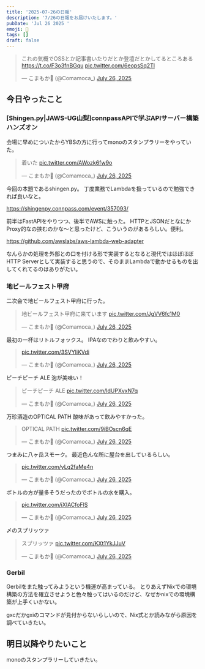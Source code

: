 ```yaml
---
title: '2025-07-26の日報'
description: '7/26の日報をお届けいたします。'
pubDate: 'Jul 26 2025 '
emoji: 🦊
tags: []
draft: false
---
```


<blockquote class="twitter-tweet"><p lang="ja" dir="ltr">これの気概でOSSとか記事書いたりだとか登壇だとかしてるところある <a href="https://t.co/F3o3fnBGqu">https://t.co/F3o3fnBGqu</a> <a href="https://t.co/6eopsSq2Tl">pic.twitter.com/6eopsSq2Tl</a></p>&mdash; こまもか🦊 (@Comamoca_) <a href="https://twitter.com/Comamoca_/status/1949097374099370341?ref_src=twsrc%5Etfw">July 26, 2025</a></blockquote> <script async src="https://platform.twitter.com/widgets.js" charset="utf-8"></script>

## 今日やったこと

### [Shingen.py|JAWS-UG山梨]connpassAPIで学ぶAPIサーバー構築ハンズオン

会場に早めについたからYBSの方に行ってmonoのスタンプラリーをやっていた。

<blockquote class="twitter-tweet"><p lang="ja" dir="ltr">着いた <a href="https://t.co/AWozk6fw9o">pic.twitter.com/AWozk6fw9o</a></p>&mdash; こまもか🦊 (@Comamoca_) <a href="https://twitter.com/Comamoca_/status/1948957111159062813?ref_src=twsrc%5Etfw">July 26, 2025</a></blockquote> <script async src="https://platform.twitter.com/widgets.js" charset="utf-8"></script>

今回の本題であるshingen.py。
丁度業務でLambdaを扱っているので勉強できれば良いなと。

https://shingenpy.connpass.com/event/357093/

前半はFastAPIをやりつつ、後半でAWSに触った。
HTTPとJSONだとなにかProxy的なの挟むのかな〜と思ったけど、こういうのがあるらしい。便利。

https://github.com/awslabs/aws-lambda-web-adapter

なんらかの処理を外部との口を付ける形で実装するとなると現代ではほぼほぼHTTP
Serverとして実装すると思うので、そのままLambdaで動かせるものを出してくれてるのはありがたい。

### 地ビールフェスト甲府

二次会で地ビールフェスト甲府に行った。

<blockquote class="twitter-tweet"><p lang="ja" dir="ltr">地ビールフェスト甲府に来ています <a href="https://t.co/JgVV6fc1M0">pic.twitter.com/JgVV6fc1M0</a></p>&mdash; こまもか🦊 (@Comamoca_) <a href="https://twitter.com/Comamoca_/status/1949033753642226038?ref_src=twsrc%5Etfw">July 26, 2025</a></blockquote> <script async src="https://platform.twitter.com/widgets.js" charset="utf-8"></script>

最初の一杯はリトルフォックス。 IPAなのでわりと飲みやすい。

<blockquote class="twitter-tweet"><p lang="zxx" dir="ltr"><a href="https://t.co/3SVYliKVdi">pic.twitter.com/3SVYliKVdi</a></p>&mdash; こまもか🦊 (@Comamoca_) <a href="https://twitter.com/Comamoca_/status/1949047859757875573?ref_src=twsrc%5Etfw">July 26, 2025</a></blockquote> <script async src="https://platform.twitter.com/widgets.js" charset="utf-8"></script>

ピーチピーチ ALE 泡が美味い！

<blockquote class="twitter-tweet"><p lang="ja" dir="ltr">ピーチピーチ ALE <a href="https://t.co/ldUPXvxN7q">pic.twitter.com/ldUPXvxN7q</a></p>&mdash; こまもか🦊 (@Comamoca_) <a href="https://twitter.com/Comamoca_/status/1949040806695760168?ref_src=twsrc%5Etfw">July 26, 2025</a></blockquote> <script async src="https://platform.twitter.com/widgets.js" charset="utf-8"></script>

万珍酒造のOPTICAL PATH 酸味があって飲みやすかった。

<blockquote class="twitter-tweet"><p lang="en" dir="ltr">OPTICAL PATH <a href="https://t.co/9iBOscn6qE">pic.twitter.com/9iBOscn6qE</a></p>&mdash; こまもか🦊 (@Comamoca_) <a href="https://twitter.com/Comamoca_/status/1949052586654384326?ref_src=twsrc%5Etfw">July 26, 2025</a></blockquote> <script async src="https://platform.twitter.com/widgets.js" charset="utf-8"></script>

つまみに八ヶ岳スモーク。 最近色んな所に屋台を出しているらしい。

<blockquote class="twitter-tweet"><p lang="zxx" dir="ltr"><a href="https://t.co/yLq2faMe4n">pic.twitter.com/yLq2faMe4n</a></p>&mdash; こまもか🦊 (@Comamoca_) <a href="https://twitter.com/Comamoca_/status/1949039949745185048?ref_src=twsrc%5Etfw">July 26, 2025</a></blockquote> <script async src="https://platform.twitter.com/widgets.js" charset="utf-8"></script>

ボトルの方が量多そうだったのでボトルの水を購入。

<blockquote class="twitter-tweet"><p lang="zxx" dir="ltr"><a href="https://t.co/iXIACfoFlS">pic.twitter.com/iXIACfoFlS</a></p>&mdash; こまもか🦊 (@Comamoca_) <a href="https://twitter.com/Comamoca_/status/1949061293434171623?ref_src=twsrc%5Etfw">July 26, 2025</a></blockquote> <script async src="https://platform.twitter.com/widgets.js" charset="utf-8"></script>

〆のスプリッツァ

<blockquote class="twitter-tweet"><p lang="ja" dir="ltr">スプリッツァ <a href="https://t.co/KXt1YkJJuV">pic.twitter.com/KXt1YkJJuV</a></p>&mdash; こまもか🦊 (@Comamoca_) <a href="https://twitter.com/Comamoca_/status/1949062622835617945?ref_src=twsrc%5Etfw">July 26, 2025</a></blockquote> <script async src="https://platform.twitter.com/widgets.js" charset="utf-8"></script>

### Gerbil

Gerbilをまた触ってみようという機運が高まっている。
とりあえずNixでの環境構築の方法を確立させようと色々触ってはいるのだけど、なぜかnixでの環境構築が上手くいかない。

gxcだかgxiのコマンドが見付からないらしいので、Nix式とか読みながら原因を調べていきたい。

## 明日以降やりたいこと

monoのスタンプラリーしていきたい。
